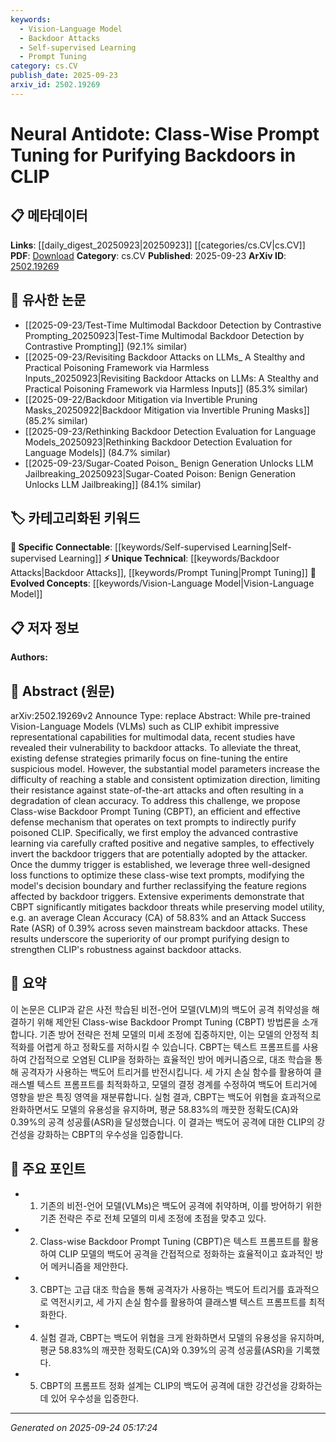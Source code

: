 ```yaml
---
keywords:
  - Vision-Language Model
  - Backdoor Attacks
  - Self-supervised Learning
  - Prompt Tuning
category: cs.CV
publish_date: 2025-09-23
arxiv_id: 2502.19269
---
```


<!-- KEYWORD_LINKING_METADATA:
{
  "processed_timestamp": "2025-09-24T05:17:24.531844",
  "vocabulary_version": "1.0",
  "selected_keywords": [
    "Vision-Language Model",
    "Backdoor Attacks",
    "Self-supervised Learning",
    "Prompt Tuning"
  ],
  "rejected_keywords": [],
  "similarity_scores": {
    "Vision-Language Model": 0.8,
    "Backdoor Attacks": 0.78,
    "Self-supervised Learning": 0.77,
    "Prompt Tuning": 0.82
  },
  "extraction_method": "AI_prompt_based",
  "budget_applied": true,
  "candidates_json": {
    "candidates": [
      {
        "surface": "Vision-Language Models",
        "canonical": "Vision-Language Model",
        "aliases": [
          "VLM",
          "Vision-Language"
        ],
        "category": "evolved_concepts",
        "rationale": "Vision-Language Models are central to the paper's focus on CLIP and backdoor defenses, linking to recent trends in multimodal learning.",
        "novelty_score": 0.45,
        "connectivity_score": 0.85,
        "specificity_score": 0.7,
        "link_intent_score": 0.8
      },
      {
        "surface": "Backdoor Attacks",
        "canonical": "Backdoor Attacks",
        "aliases": [
          "Backdoor Threats",
          "Poisoning Attacks"
        ],
        "category": "unique_technical",
        "rationale": "Backdoor Attacks are a specific threat addressed by the proposed method, crucial for understanding the paper's contribution.",
        "novelty_score": 0.65,
        "connectivity_score": 0.75,
        "specificity_score": 0.85,
        "link_intent_score": 0.78
      },
      {
        "surface": "Contrastive Learning",
        "canonical": "Self-supervised Learning",
        "aliases": [
          "Contrastive Learning"
        ],
        "category": "specific_connectable",
        "rationale": "Contrastive Learning is used in the paper to invert backdoor triggers, connecting to broader self-supervised learning techniques.",
        "novelty_score": 0.5,
        "connectivity_score": 0.8,
        "specificity_score": 0.72,
        "link_intent_score": 0.77
      },
      {
        "surface": "Prompt Tuning",
        "canonical": "Prompt Tuning",
        "aliases": [
          "Text Prompt Optimization"
        ],
        "category": "unique_technical",
        "rationale": "Prompt Tuning is a novel method proposed in the paper, directly related to modifying model decision boundaries.",
        "novelty_score": 0.7,
        "connectivity_score": 0.65,
        "specificity_score": 0.8,
        "link_intent_score": 0.82
      }
    ],
    "ban_list_suggestions": [
      "fine-tuning",
      "model parameters",
      "clean accuracy"
    ]
  },
  "decisions": [
    {
      "candidate_surface": "Vision-Language Models",
      "resolved_canonical": "Vision-Language Model",
      "decision": "linked",
      "scores": {
        "novelty": 0.45,
        "connectivity": 0.85,
        "specificity": 0.7,
        "link_intent": 0.8
      }
    },
    {
      "candidate_surface": "Backdoor Attacks",
      "resolved_canonical": "Backdoor Attacks",
      "decision": "linked",
      "scores": {
        "novelty": 0.65,
        "connectivity": 0.75,
        "specificity": 0.85,
        "link_intent": 0.78
      }
    },
    {
      "candidate_surface": "Contrastive Learning",
      "resolved_canonical": "Self-supervised Learning",
      "decision": "linked",
      "scores": {
        "novelty": 0.5,
        "connectivity": 0.8,
        "specificity": 0.72,
        "link_intent": 0.77
      }
    },
    {
      "candidate_surface": "Prompt Tuning",
      "resolved_canonical": "Prompt Tuning",
      "decision": "linked",
      "scores": {
        "novelty": 0.7,
        "connectivity": 0.65,
        "specificity": 0.8,
        "link_intent": 0.82
      }
    }
  ]
}
-->

# Neural Antidote: Class-Wise Prompt Tuning for Purifying Backdoors in CLIP

## 📋 메타데이터

**Links**: [[daily_digest_20250923|20250923]] [[categories/cs.CV|cs.CV]]
**PDF**: [Download](https://arxiv.org/pdf/2502.19269.pdf)
**Category**: cs.CV
**Published**: 2025-09-23
**ArXiv ID**: [2502.19269](https://arxiv.org/abs/2502.19269)

## 🔗 유사한 논문
- [[2025-09-23/Test-Time Multimodal Backdoor Detection by Contrastive Prompting_20250923|Test-Time Multimodal Backdoor Detection by Contrastive Prompting]] (92.1% similar)
- [[2025-09-23/Revisiting Backdoor Attacks on LLMs_ A Stealthy and Practical Poisoning Framework via Harmless Inputs_20250923|Revisiting Backdoor Attacks on LLMs: A Stealthy and Practical Poisoning Framework via Harmless Inputs]] (85.3% similar)
- [[2025-09-22/Backdoor Mitigation via Invertible Pruning Masks_20250922|Backdoor Mitigation via Invertible Pruning Masks]] (85.2% similar)
- [[2025-09-23/Rethinking Backdoor Detection Evaluation for Language Models_20250923|Rethinking Backdoor Detection Evaluation for Language Models]] (84.7% similar)
- [[2025-09-23/Sugar-Coated Poison_ Benign Generation Unlocks LLM Jailbreaking_20250923|Sugar-Coated Poison: Benign Generation Unlocks LLM Jailbreaking]] (84.1% similar)

## 🏷️ 카테고리화된 키워드
**🔗 Specific Connectable**: [[keywords/Self-supervised Learning|Self-supervised Learning]]
**⚡ Unique Technical**: [[keywords/Backdoor Attacks|Backdoor Attacks]], [[keywords/Prompt Tuning|Prompt Tuning]]
**🚀 Evolved Concepts**: [[keywords/Vision-Language Model|Vision-Language Model]]

## 📋 저자 정보

**Authors:** 

## 📄 Abstract (원문)

arXiv:2502.19269v2 Announce Type: replace 
Abstract: While pre-trained Vision-Language Models (VLMs) such as CLIP exhibit impressive representational capabilities for multimodal data, recent studies have revealed their vulnerability to backdoor attacks. To alleviate the threat, existing defense strategies primarily focus on fine-tuning the entire suspicious model. However, the substantial model parameters increase the difficulty of reaching a stable and consistent optimization direction, limiting their resistance against state-of-the-art attacks and often resulting in a degradation of clean accuracy. To address this challenge, we propose Class-wise Backdoor Prompt Tuning (CBPT), an efficient and effective defense mechanism that operates on text prompts to indirectly purify poisoned CLIP. Specifically, we first employ the advanced contrastive learning via carefully crafted positive and negative samples, to effectively invert the backdoor triggers that are potentially adopted by the attacker. Once the dummy trigger is established, we leverage three well-designed loss functions to optimize these class-wise text prompts, modifying the model's decision boundary and further reclassifying the feature regions affected by backdoor triggers. Extensive experiments demonstrate that CBPT significantly mitigates backdoor threats while preserving model utility, e.g. an average Clean Accuracy (CA) of 58.83% and an Attack Success Rate (ASR) of 0.39% across seven mainstream backdoor attacks. These results underscore the superiority of our prompt purifying design to strengthen CLIP's robustness against backdoor attacks.

## 📝 요약

이 논문은 CLIP과 같은 사전 학습된 비전-언어 모델(VLM)의 백도어 공격 취약성을 해결하기 위해 제안된 Class-wise Backdoor Prompt Tuning (CBPT) 방법론을 소개합니다. 기존 방어 전략은 전체 모델의 미세 조정에 집중하지만, 이는 모델의 안정적 최적화를 어렵게 하고 정확도를 저하시킬 수 있습니다. CBPT는 텍스트 프롬프트를 사용하여 간접적으로 오염된 CLIP을 정화하는 효율적인 방어 메커니즘으로, 대조 학습을 통해 공격자가 사용하는 백도어 트리거를 반전시킵니다. 세 가지 손실 함수를 활용하여 클래스별 텍스트 프롬프트를 최적화하고, 모델의 결정 경계를 수정하여 백도어 트리거에 영향을 받은 특징 영역을 재분류합니다. 실험 결과, CBPT는 백도어 위협을 효과적으로 완화하면서도 모델의 유용성을 유지하며, 평균 58.83%의 깨끗한 정확도(CA)와 0.39%의 공격 성공률(ASR)을 달성했습니다. 이 결과는 백도어 공격에 대한 CLIP의 강건성을 강화하는 CBPT의 우수성을 입증합니다.

## 🎯 주요 포인트

- 1. 기존의 비전-언어 모델(VLMs)은 백도어 공격에 취약하며, 이를 방어하기 위한 기존 전략은 주로 전체 모델의 미세 조정에 초점을 맞추고 있다.
- 2. Class-wise Backdoor Prompt Tuning (CBPT)은 텍스트 프롬프트를 활용하여 CLIP 모델의 백도어 공격을 간접적으로 정화하는 효율적이고 효과적인 방어 메커니즘을 제안한다.
- 3. CBPT는 고급 대조 학습을 통해 공격자가 사용하는 백도어 트리거를 효과적으로 역전시키고, 세 가지 손실 함수를 활용하여 클래스별 텍스트 프롬프트를 최적화한다.
- 4. 실험 결과, CBPT는 백도어 위협을 크게 완화하면서 모델의 유용성을 유지하며, 평균 58.83%의 깨끗한 정확도(CA)와 0.39%의 공격 성공률(ASR)을 기록했다.
- 5. CBPT의 프롬프트 정화 설계는 CLIP의 백도어 공격에 대한 강건성을 강화하는 데 있어 우수성을 입증한다.


---

*Generated on 2025-09-24 05:17:24*